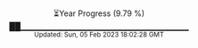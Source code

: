 <p align="center">
⏳Year Progress (9.79 %) <br>
██▁▁▁▁▁▁▁▁▁▁▁▁▁▁▁▁▁▁▁▁▁▁▁▁▁▁▁▁ <br>
<sub>Updated: Sun, 05 Feb 2023 18:02:28 GMT</sub>
</p>

